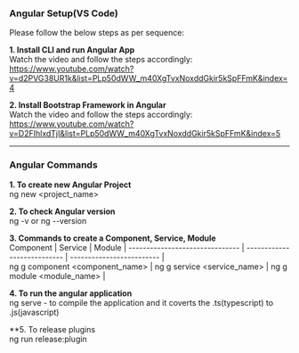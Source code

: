 
<h3>Angular Setup(VS Code)</h1>

Please follow the below steps as per sequence: 

**1. Install CLI and run Angular App**<br>
Watch the video and follow the steps accordingly: https://www.youtube.com/watch?v=d2PVG38UR1k&list=PLp50dWW_m40XgTvxNoxddGkir5kSpFFmK&index=4

**2. Install Bootstrap Framework in Angular**<br>
Watch the video and follow the steps accordingly: https://www.youtube.com/watch?v=D2FIhlxdTjI&list=PLp50dWW_m40XgTvxNoxddGkir5kSpFFmK&index=5

***
<h3>Angular Commands</h3>

**1. To create new Angular Project**<br>
ng new <project_name>

**2. To check Angular version**<br>
ng -v or ng --version

**3. Commands to create a Component, Service, Module**<br>
   Component                     | Service                      |  Module                   |
-------------------------------  | ---------------------------  | ------------------------- |      
ng g component <component_name>  | ng g service <service_name>  | ng g module <module_name> |<br>


**4. To run the angular application**<br>
ng serve
     - to compile the application and it coverts the .ts(typescript) to .js(javascript)

**5. To release plugins<br>
ng run release:plugin
